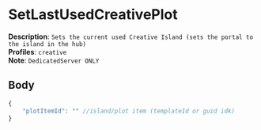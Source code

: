# SetLastUsedCreativePlot

**Description**: `Sets the current used Creative Island (sets the portal to the island in the hub)` \
**Profiles**: `creative` \
**Note**: `DedicatedServer ONLY`

## Body
```js
{
    "plotItemId": "" //island/plot item (templateId or guid idk)
}
```
